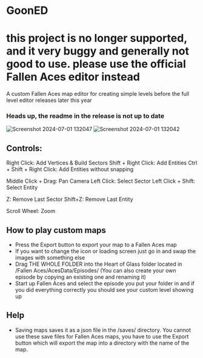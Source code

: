 # GoonED

# this project is no longer supported, and it very buggy and generally not good to use. please use the official Fallen Aces editor instead

A custom Fallen Aces map editor for creating simple levels before the full level editor releases later this year

### Heads up, the readme in the release is not up to date 

![Screenshot 2024-07-01 132047](https://github.com/PlazminDev/GoonED/assets/95005820/21f8eb8c-8187-49a7-8aa8-08b01e46f1fc)
![Screenshot 2024-07-01 132042](https://github.com/PlazminDev/GoonED/assets/95005820/98d2df2b-f77e-4aad-9aad-1388c44de402)

## Controls:

Right Click: Add Vertices & Build Sectors
Shift + Right Click: Add Entities
Ctrl + Shift + Right Click: Add Entities without snapping

Middle Click + Drag: Pan Camera
Left Click: Select Sector
Left Click + Shift: Select Entity

Z: Remove Last Sector
Shift+Z: Remove Last Entity

Scroll Wheel: Zoom

## How to play custom maps

- Press the Export button to export your map to a Fallen Aces map
- If you want to change the icon or loading screen just go in and swap the images with something else
- Drag THE WHOLE FOLDER into the Heart of Glass folder located in /Fallen Aces/AcesData/Episodes/ (You can also create your own episode by copying an existing one and renaming it)
- Start up Fallen Aces and select the episode you put your folder in and if you did everything correctly you should see your custom level showing up

## Help

- Saving maps saves it as a json file in the /saves/ directory. You cannot use these save files for Fallen Aces maps, you have to use the Export button which will export the map into a directory with the name of the map.
